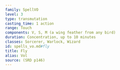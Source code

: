 ```yaml
---
family: SpellVO
level: 3
type: transmutation
casting_time: 1 action
range: Touch
components: V, S, M (a wing feather from any bird)
duration: Concentration, up to 10 minutes
classes: Sorcerer, Warlock, Wizard
id: spells_vo.md#fly
title: Fly
alias: Vol
source: (SRD p146)
---
```


